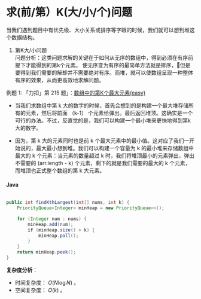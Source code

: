 # 求(前/第）K(大/小/个)问题

当我们遇到题目中有优先级、大小关系或排序等字眼的时候，我们就可以想到堆这个数据结构。  


1. 第K大/小问题  
问题分析：这类问题求解的关键在于如何从无序的数组中，得到必须在有序前提下才能得到的第k个元素。
使无序变为有序的最简单方法就是排序，但是要得到我们需要的解却并不需要绝对有序。而堆，就可以使数组呈现一种整体有序的效果，从而更高效地求解问题。  

例题 1: 「力扣」第 215 题」：[数组中的第K个最大元素(easy)](https://leetcode-cn.com/problems/kth-largest-element-in-an-array/)

+ 当我们求数组中第 k 大的数字的时候，首先会想到的是构建一个最大堆存储所有的元素，然后将前面 （k-1） 个元素给弹出。最后返回堆顶。这确实是一个可行的办法。不过，反直觉的是，我们可以构建一个最小堆来更快地得到第k大的数字。

+ 因为，第 k 大的元素同时也是前 k 个最大元素中的最小值。这对应了我们一开始说的，最大最小想到堆。我们可以构建一个容量为 k 的最小堆来存储数组中最大的 k 个元素：当元素的数量超过 k 时，我们将堆顶最小的元素弹出，弹出不需要的 (arr.length - k) 个元素，剩下的就是我们需要的最大的 k 个元素，而堆顶也正式整个数组的第 k 大元素。

<!-- tabs:start -->
#### **Java**

```java

public int findKthLargest(int[] nums, int k) {
    PriorityQueue<Integer> minHeap = new PriorityQueue<>();

    for (Integer num : nums) {
        minHeap.add(num);
        if (minHeap.size() > k) {
            minHeap.poll();
        }
    }
    return minHeap.peek();
}

```
<!-- tabs:end -->

**复杂度分析**：

+ 时间复杂度： $O(N\log N)$ 。
+ 空间复杂度： $O(k)$ 。